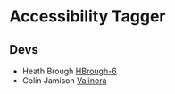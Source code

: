 # Accessibility Tagger

## Devs
- Heath Brough [HBrough-6](https://github.com/HBrough-6)
- Colin Jamison [Valinora](https://github.com/Valinora)
